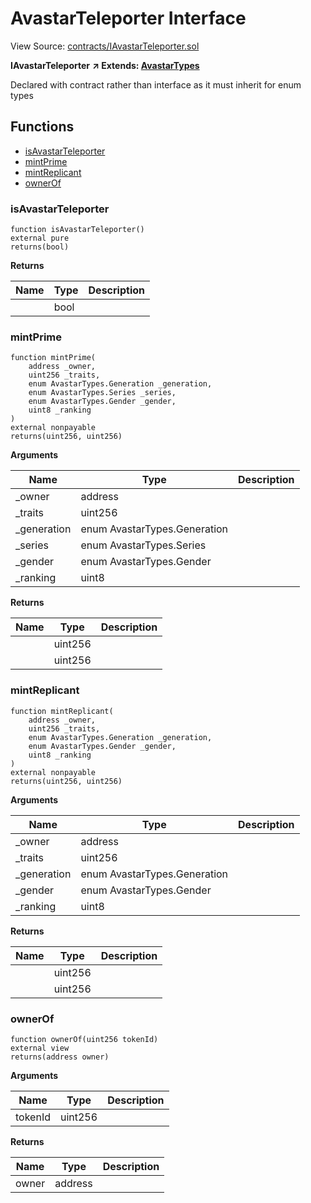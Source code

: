 # AvastarTeleporter Interface

View Source: [contracts/IAvastarTeleporter.sol](https://github.com/Dapp-Wizards/Avastars-Contracts/blob/master/contracts/IAvastarTeleporter.sol)

**IAvastarTeleporter** **↗ Extends: [AvastarTypes](AvastarTypes.md)**

Declared with contract rather than interface as it must inherit for enum types

## **Functions**

- [isAvastarTeleporter](#isavastarteleporter)
- [mintPrime](#mintprime)
- [mintReplicant](#mintreplicant)
- [ownerOf](#ownerof)

### isAvastarTeleporter

```solidity
function isAvastarTeleporter() 
external pure
returns(bool)
```

**Returns**

| Name        | Type           | Description  |
| ------------- |------------- | -----|
|  | bool |  | 

### mintPrime

```solidity
function mintPrime(
	address _owner,
	uint256 _traits,
	enum AvastarTypes.Generation _generation,
	enum AvastarTypes.Series _series,
	enum AvastarTypes.Gender _gender,
	uint8 _ranking
) 
external nonpayable
returns(uint256, uint256)
```

**Arguments**

| Name        | Type           | Description  |
| ------------- |------------- | -----|
| _owner | address |  | 
| _traits | uint256 |  | 
| _generation | enum AvastarTypes.Generation |  | 
| _series | enum AvastarTypes.Series |  | 
| _gender | enum AvastarTypes.Gender |  | 
| _ranking | uint8 |  | 

**Returns**

| Name        | Type           | Description  |
| ------------- |------------- | -----|
|  | uint256 |  | 
|  | uint256 |  | 

### mintReplicant

```solidity
function mintReplicant(
	address _owner,
	uint256 _traits,
	enum AvastarTypes.Generation _generation,
	enum AvastarTypes.Gender _gender,
	uint8 _ranking
) 
external nonpayable
returns(uint256, uint256)
```

**Arguments**

| Name        | Type           | Description  |
| ------------- |------------- | -----|
| _owner | address |  | 
| _traits | uint256 |  | 
| _generation | enum AvastarTypes.Generation |  | 
| _gender | enum AvastarTypes.Gender |  | 
| _ranking | uint8 |  | 

**Returns**

| Name        | Type           | Description  |
| ------------- |------------- | -----|
|  | uint256 |  | 
|  | uint256 |  | 

### ownerOf

```solidity
function ownerOf(uint256 tokenId) 
external view
returns(address owner)
```

**Arguments**

| Name        | Type           | Description  |
| ------------- |------------- | -----|
| tokenId | uint256 |  | 

**Returns**

| Name        | Type           | Description  |
| ------------- |------------- | -----|
| owner | address |  | 

